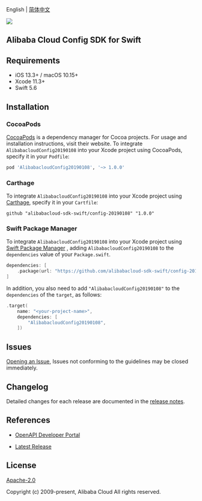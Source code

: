 English | [简体中文](README-CN.md)

![](https://aliyunsdk-pages.alicdn.com/icons/AlibabaCloud.svg)

## Alibaba Cloud Config SDK for Swift

## Requirements

- iOS 13.3+ / macOS 10.15+
- Xcode 11.3+
- Swift 5.6

## Installation

### CocoaPods

[CocoaPods](https://cocoapods.org) is a dependency manager for Cocoa projects. For usage and installation instructions, visit their website. To integrate `AlibabacloudConfig20190108` into your Xcode project using CocoaPods, specify it in your `Podfile`:

```ruby
pod 'AlibabacloudConfig20190108', '~> 1.0.0'
```

### Carthage

To integrate `AlibabacloudConfig20190108` into your Xcode project using [Carthage](https://github.com/Carthage/Carthage), specify it in your `Cartfile`:

```ogdl
github "alibabacloud-sdk-swift/config-20190108" "1.0.0"
```

### Swift Package Manager

To integrate `AlibabacloudConfig20190108` into your Xcode project using [Swift Package Manager](https://swift.org/package-manager/) , adding `AlibabacloudConfig20190108` to the `dependencies` value of your `Package.swift`.

```swift
dependencies: [
    .package(url: "https://github.com/alibabacloud-sdk-swift/config-20190108.git", from: "1.0.0")
]
```

In addition, you also need to add `"AlibabacloudConfig20190108"` to the `dependencies` of the `target`, as follows:

```swift
.target(
    name: "<your-project-name>",
    dependencies: [
        "AlibabacloudConfig20190108",
    ])
```

## Issues

[Opening an Issue](https://github.com/alibabacloud-sdk-swift/config-20190108/issues/new), Issues not conforming to the guidelines may be closed immediately.

## Changelog

Detailed changes for each release are documented in the [release notes](./ChangeLog.txt).

## References

* [OpenAPI Developer Portal](https://next.api.alibabacloud.com/home)
- [Latest Release](https://github.com/alibabacloud-sdk-swift/config-20190108)

## License

[Apache-2.0](http://www.apache.org/licenses/LICENSE-2.0)

Copyright (c) 2009-present, Alibaba Cloud All rights reserved.
